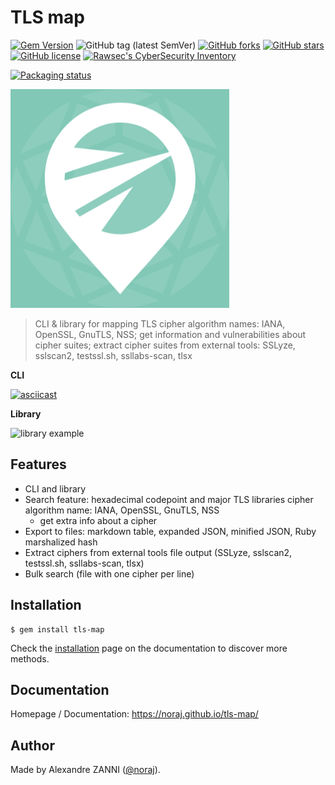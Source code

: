 # TLS map

[![Gem Version](https://badge.fury.io/rb/tls-map.svg)](https://badge.fury.io/rb/tls-map)
![GitHub tag (latest SemVer)](https://img.shields.io/github/tag/noraj/tls-map)
[![GitHub forks](https://img.shields.io/github/forks/noraj/tls-map)](https://github.com/noraj/tls-map/network)
[![GitHub stars](https://img.shields.io/github/stars/noraj/tls-map)](https://github.com/noraj/tls-map/stargazers)
[![GitHub license](https://img.shields.io/github/license/noraj/tls-map)](https://github.com/noraj/tls-map/blob/master/LICENSE.txt)
[![Rawsec's CyberSecurity Inventory](https://inventory.raw.pm/img/badges/Rawsec-inventoried-FF5050_flat.svg)](https://inventory.raw.pm/tools.html#TLS%20map)

[![Packaging status](https://repology.org/badge/vertical-allrepos/tls-map.svg)](https://repology.org/project/tls-map/versions)

![logo](docs/_media/logo.png)

> CLI & library for mapping TLS cipher algorithm names: IANA, OpenSSL, GnuTLS, NSS;
> get information and vulnerabilities about cipher suites;
> extract cipher suites from external tools: SSLyze, sslscan2, testssl.sh, ssllabs-scan, tlsx

**CLI**

[![asciicast](https://asciinema.org/a/410877.svg)](https://asciinema.org/a/410877)

**Library**

![library example](https://i.imgur.com/3KZgZ6b.png)

## Features

- CLI and library
- Search feature: hexadecimal codepoint and major TLS libraries cipher algorithm name: IANA, OpenSSL, GnuTLS, NSS
  - get extra info about a cipher
- Export to files: markdown table, expanded JSON, minified JSON, Ruby marshalized hash
- Extract ciphers from external tools file output (SSLyze, sslscan2, testssl.sh, ssllabs-scan, tlsx)
- Bulk search (file with one cipher per line)

## Installation

```plaintext
$ gem install tls-map
```

Check the [installation](https://noraj.github.io/tls-map/#/pages/install) page on the documentation to discover more methods.

## Documentation

Homepage / Documentation: https://noraj.github.io/tls-map/

## Author

Made by Alexandre ZANNI ([@noraj](https://pwn.by/noraj/)).
